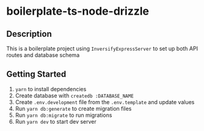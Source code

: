 # boilerplate-ts-node-drizzle

## Description

This is a boilerplate project using `InversifyExpressServer` to set up both API routes and database schema

## Getting Started

1. `yarn` to install dependencies
2. Create database with `createdb :DATABASE_NAME`
3. Create `.env.development` file from the `.env.template` and update values
4. Run `yarn db:generate` to create migration files
5. Run `yarn db:migrate` to run migrations
6. Run `yarn dev` to start dev server
